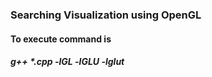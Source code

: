 ### Searching Visualization using OpenGL

#### To execute command is
##### g++ *.cpp -lGL -lGLU -lglut
